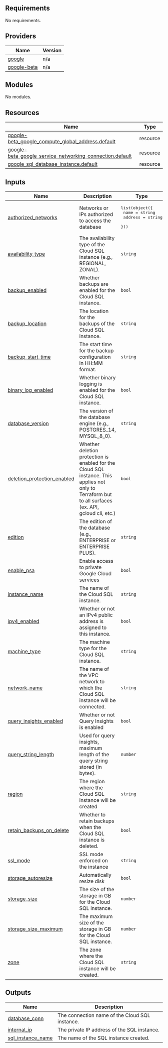 ## Requirements

No requirements.

## Providers

| Name | Version |
|------|---------|
| <a name="provider_google"></a> [google](#provider\_google) | n/a |
| <a name="provider_google-beta"></a> [google-beta](#provider\_google-beta) | n/a |

## Modules

No modules.

## Resources

| Name | Type |
|------|------|
| [google-beta_google_compute_global_address.default](https://registry.terraform.io/providers/hashicorp/google-beta/latest/docs/resources/google_compute_global_address) | resource |
| [google-beta_google_service_networking_connection.default](https://registry.terraform.io/providers/hashicorp/google-beta/latest/docs/resources/google_service_networking_connection) | resource |
| [google_sql_database_instance.default](https://registry.terraform.io/providers/hashicorp/google/latest/docs/resources/sql_database_instance) | resource |

## Inputs

| Name | Description | Type | Default | Required |
|------|-------------|------|---------|:--------:|
| <a name="input_authorized_networks"></a> [authorized\_networks](#input\_authorized\_networks) | Networks or IPs authorized to access the database | <pre>list(object({<br/>    name    = string<br/>    address = string<br/>  }))</pre> | `[]` | no |
| <a name="input_availability_type"></a> [availability\_type](#input\_availability\_type) | The availability type of the Cloud SQL instance (e.g., REGIONAL, ZONAL). | `string` | `"ZONAL"` | no |
| <a name="input_backup_enabled"></a> [backup\_enabled](#input\_backup\_enabled) | Whether backups are enabled for the Cloud SQL instance. | `bool` | `false` | no |
| <a name="input_backup_location"></a> [backup\_location](#input\_backup\_location) | The location for the backups of the Cloud SQL instance. | `string` | `null` | no |
| <a name="input_backup_start_time"></a> [backup\_start\_time](#input\_backup\_start\_time) | The start time for the backup configuration in HH:MM format. | `string` | `"00:08"` | no |
| <a name="input_binary_log_enabled"></a> [binary\_log\_enabled](#input\_binary\_log\_enabled) | Whether binary logging is enabled for the Cloud SQL instance. | `bool` | `false` | no |
| <a name="input_database_version"></a> [database\_version](#input\_database\_version) | The version of the database engine (e.g., POSTGRES\_14, MYSQL\_8\_0). | `string` | n/a | yes |
| <a name="input_deletion_protection_enabled"></a> [deletion\_protection\_enabled](#input\_deletion\_protection\_enabled) | Whether deletion protection is enabled for the Cloud SQL instance. This applies not only to Terraform but to all surfaces (ex. API, gcloud cli, etc.) | `bool` | `false` | no |
| <a name="input_edition"></a> [edition](#input\_edition) | The edition of the database (e.g., ENTERPRISE or ENTERPRISE PLUS). | `string` | `"ENTERPRISE"` | no |
| <a name="input_enable_psa"></a> [enable\_psa](#input\_enable\_psa) | Enable access to private Google Cloud services | `bool` | `true` | no |
| <a name="input_instance_name"></a> [instance\_name](#input\_instance\_name) | The name of the Cloud SQL instance. | `string` | n/a | yes |
| <a name="input_ipv4_enabled"></a> [ipv4\_enabled](#input\_ipv4\_enabled) | Whether or not an IPv4 public address is assigned to this instance. | `bool` | `true` | no |
| <a name="input_machine_type"></a> [machine\_type](#input\_machine\_type) | The machine type for the Cloud SQL instance. | `string` | `"db-f1-micro"` | no |
| <a name="input_network_name"></a> [network\_name](#input\_network\_name) | The name of the VPC network to which the Cloud SQL instance will be connected. | `string` | n/a | yes |
| <a name="input_query_insights_enabled"></a> [query\_insights\_enabled](#input\_query\_insights\_enabled) | Whether or not Query Insights is enabled | `bool` | `false` | no |
| <a name="input_query_string_length"></a> [query\_string\_length](#input\_query\_string\_length) | Used for query insights, maximum length of the query string stored (in bytes). | `number` | `1024` | no |
| <a name="input_region"></a> [region](#input\_region) | The region where the Cloud SQL instance will be created | `string` | n/a | yes |
| <a name="input_retain_backups_on_delete"></a> [retain\_backups\_on\_delete](#input\_retain\_backups\_on\_delete) | Whether to retain backups when the Cloud SQL instance is deleted. | `bool` | `false` | no |
| <a name="input_ssl_mode"></a> [ssl\_mode](#input\_ssl\_mode) | SSL mode enforced on the instance | `string` | `"ENCRYPTED_ONLY"` | no |
| <a name="input_storage_autoresize"></a> [storage\_autoresize](#input\_storage\_autoresize) | Automatically resize disk | `bool` | `false` | no |
| <a name="input_storage_size"></a> [storage\_size](#input\_storage\_size) | The size of the storage in GB for the Cloud SQL instance. | `number` | `50` | no |
| <a name="input_storage_size_maximum"></a> [storage\_size\_maximum](#input\_storage\_size\_maximum) | The maximum size of the storage in GB for the Cloud SQL instance. | `number` | `100` | no |
| <a name="input_zone"></a> [zone](#input\_zone) | The zone where the Cloud SQL instance will be created. | `string` | n/a | yes |

## Outputs

| Name | Description |
|------|-------------|
| <a name="output_database_conn"></a> [database\_conn](#output\_database\_conn) | The connection name of the Cloud SQL instance. |
| <a name="output_internal_ip"></a> [internal\_ip](#output\_internal\_ip) | The private IP address of the SQL instance. |
| <a name="output_sql_instance_name"></a> [sql\_instance\_name](#output\_sql\_instance\_name) | The name of the SQL instance created. |
